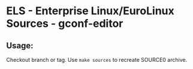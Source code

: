 # ELS - Enterprise Linux/EuroLinux Sources - gconf-editor
 
## Usage:
  Checkout branch or tag. Use `make sources` to recreate  SOURCE0 archive.
